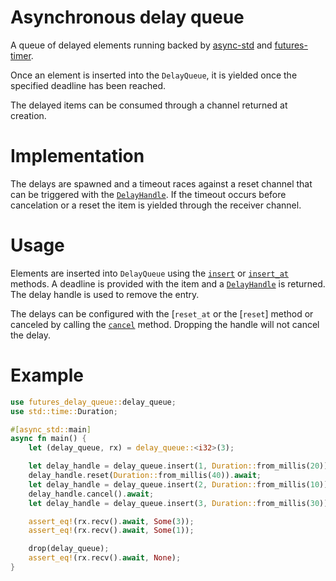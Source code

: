 # Asynchronous delay queue

<!-- cargo-sync-readme start -->

A queue of delayed elements running backed by [async-std](https://github.com/async-rs/async-std) and [futures-timer](https://github.com/async-rs/futures-timer).

Once an element is inserted into the `DelayQueue`, it is yielded once the
specified deadline has been reached.

The delayed items can be consumed through a channel returned at creation.

# Implementation

The delays are spawned and a timeout races against a reset channel that can be
triggered with the [`DelayHandle`]. If the timeout occurs before cancelation
or a reset the item is yielded through the receiver channel.

# Usage

Elements are inserted into `DelayQueue` using the [`insert`] or
[`insert_at`] methods. A deadline is provided with the item and a [`DelayHandle`] is
returned. The delay handle is used to remove the entry.

The delays can be configured with the [`reset_at` or the [`reset`] method or canceled by
calling the [`cancel`] method. Dropping the handle will not cancel the delay.

# Example

```rust
use futures_delay_queue::delay_queue;
use std::time::Duration;

#[async_std::main]
async fn main() {
    let (delay_queue, rx) = delay_queue::<i32>(3);

    let delay_handle = delay_queue.insert(1, Duration::from_millis(20));
    delay_handle.reset(Duration::from_millis(40)).await;
    let delay_handle = delay_queue.insert(2, Duration::from_millis(10));
    delay_handle.cancel().await;
    let delay_handle = delay_queue.insert(3, Duration::from_millis(30));

    assert_eq!(rx.recv().await, Some(3));
    assert_eq!(rx.recv().await, Some(1));

    drop(delay_queue);
    assert_eq!(rx.recv().await, None);
}
```

[`insert`]: #method.insert
[`insert_at`]: #method.insert_at
[`cancel`]: #method.cancel
[`DelayHandle`]: struct.DelayHandle.html

<!-- cargo-sync-readme end -->